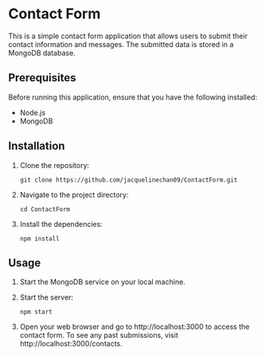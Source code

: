 # Contact Form

This is a simple contact form application that allows users to submit their contact information and messages. The submitted data is stored in a MongoDB database.

## Prerequisites

Before running this application, ensure that you have the following installed:

- Node.js
- MongoDB

## Installation

1. Clone the repository:

   ```shell
   git clone https://github.com/jacquelinechan09/ContactForm.git
   
2. Navigate to the project directory:
   ```shell
   cd ContactForm
   
3. Install the dependencies:
    ```shell
   npm install

## Usage

1. Start the MongoDB service on your local machine.

2. Start the server:
   ```shell
   npm start
   
3. Open your web browser and go to http://localhost:3000 to access the contact form. To see any past submissions, visit http://localhost:3000/contacts.

